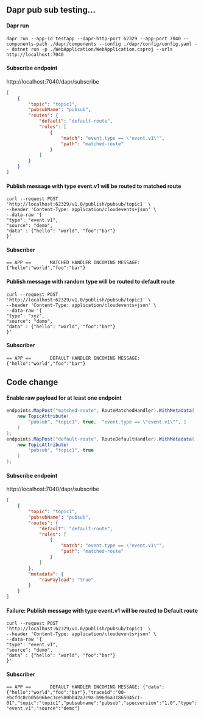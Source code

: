 ## Dapr pub sub testing...



#### Dapr run

`dapr run --app-id testapp --dapr-http-port 62329 --app-port 7040 --components-path ./dapr/components --config ./dapr/config/config.yaml -- dotnet run -p ./WebApplication/WebApplication.csproj --urls http://localhost:7040`

#### Subscribe endpoint

http://localhost:7040/dapr/subscribe

```json
[
    {
        "topic": "topic1",
        "pubsubName": "pubsub",
        "routes": {
            "default": "default-route",
            "rules": [
                {
                    "match": "event.type == \"event.v1\"",
                    "path": "matched-route"
                }
            ]
        }
    }
]
```

#### Publish message with type event.v1 will be routed to matched route

```text
curl --request POST 'http://localhost:62329/v1.0/publish/pubsub/topic1' \
--header 'Content-Type: application/cloudevents+json' \
--data-raw '{
"type": "event.v1",
"source": "demo",
"data" : {"hello": "world", "foo":"bar"}
}'
```

#### Subscriber
`== APP ==       MATCHED HANDLER INCOMING MESSAGE: {"hello":"world","foo":"bar"}`

#### Publish message with random type will be routed to default route

```text
curl --request POST 'http://localhost:62329/v1.0/publish/pubsub/topic1' \
--header 'Content-Type: application/cloudevents+json' \
--data-raw '{
"type": "xyz",
"source": "demo",
"data" : {"hello": "world", "foo":"bar"}
}'
```

#### Subscriber
`== APP ==       DEFAULT HANDLER INCOMING MESSAGE: {"hello":"world","foo":"bar"}`

## Code change

#### Enable raw payload for at least one endpoint

```cs
endpoints.MapPost("matched-route", RouteMatchedHandler).WithMetadata(
    new TopicAttribute(
        "pubsub", "topic1", true,  "event.type == \"event.v1\"", 1
    )
);
endpoints.MapPost("default-route", RouteDefaultHandler).WithMetadata(
    new TopicAttribute(
        "pubsub", "topic1", true
    )
);
```

#### Subscribe endpoint

http://localhost:7040/dapr/subscribe

```json
[
    {
        "topic": "topic1",
        "pubsubName": "pubsub",
        "routes": {
            "default": "default-route",
            "rules": [
                {
                    "match": "event.type == \"event.v1\"",
                    "path": "matched-route"
                }
            ]
        },
        "metadata": {
            "rawPayload": "true"
        }
    }
]
```

#### Failure: Publish message with type event.v1 will be routed to Default route

```text
curl --request POST 'http://localhost:62329/v1.0/publish/pubsub/topic1' \
--header 'Content-Type: application/cloudevents+json' \
--data-raw '{
"type": "event.v1",
"source": "demo",
"data" : {"hello": "world", "foo":"bar"}
}'
```

#### Subscriber
`== APP ==       DEFAULT HANDLER INCOMING MESSAGE: {"data":{"hello":"world","foo":"bar"},"traceid":"00-ebcfdc8cb05606bec3ce580bb42a7c9a-b96d6a31865045c1-01","topic":"topic1","pubsubname":"pubsub","specversion":"1.0","type":"event.v1","source":"demo"}`

